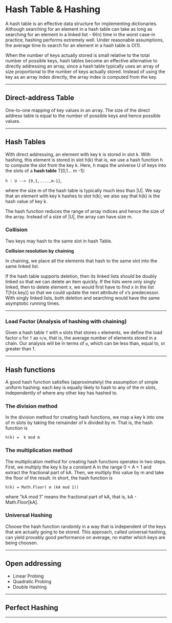 # Hash Table & Hashing

A hash table is an effective data structure for implementing dictionaries. Although searching
for an element in a hash table can take as long as searching for an element in a
linked list - ϴ(n) time in the worst case-in practice, hashing performs extremely
well. Under reasonable assumptions, the average time to search for an element in
a hash table is O(1).

When the number of keys actually stored is small relative to the total number of
possible keys, hash tables become an effective alternative to directly addressing an
array, since a hash table typically uses an array of size proportional to the number
of keys actually stored. Instead of using the key as an array index directly, the array
index is computed from the key.

---

## Direct-address Table
	
One-to-one mapping of key values in an array. The size of the direct address table is equal to the number of possible keys and hence possible values.

---

## Hash Tables

With direct addressing, an element with key k is stored in slot k. With hashing,
this element is stored in slot h(k) that is, we use a hash function h to compute the
slot from the key k. Here, h maps the universe U of keys into the slots of a **hash table** T[0,1... m -1]:

`h : U --> {0,1,....,m-1}`,

where the size m of the hash table is typically much less than |U|. We say that an
element with key k hashes to slot h(k); we also say that h(k) is the hash value of key k.

The hash function reduces the range of array indices and hence the size of the array. Instead of a size of |U|, the array
can have size m.	

### Collision

Two keys may hash to the same slot in hash Table.

**Collision resolution by chaining**

In chaining, we place all the elements that hash to the same slot into the same linked list.

If the hash table supports deletion, then its linked lists should be doubly linked
so that we can delete an item quickly. If the lists were only singly linked, then to
delete element x, we would first have to find x in the list T[h(x.key)] so that we
could update the next attribute of x’s predecessor. With singly linked lists, both
deletion and searching would have the same asymptotic running times.

---

### Load Factor (Analysis of hashing with chaining)

Given a hash table `T` with `m` slots that stores `n` elements, we define the load
factor `α` for `T` as `n/m`, that is, the average number of elements stored in a chain.
Our analysis will be in terms of `α`, which can be less than, equal to, or greater
than 1.

---

## Hash functions

A good hash function satisfies (approximately) the assumption of simple uniform hashing: each key is equally likely to hash to any of the m slots,  independently of where any other key has hashed to.

### The division method

In the division method for creating hash functions, we map a key k into one of m slots by taking the remainder of k divided by m. That is, the hash function is

`h(k) =  k mod m `

### The multiplication method

The multiplication method for creating hash functions operates in two steps. First, we multiply the key k by a constant A in the range 0 < A < 1 and extract the fractional part of kA. Then, we multiply this value by m and take the floor of the result. In short, the hash function is

`h(k) = Math.Floor( m (kA mod 1))`

where “kA mod 1” means the fractional part of kA, that is, kA - Math.Floor[kA].

### Universal Hashing

Choose the hash function randomly in a way that is independent of the keys that are actually going to be stored. This approach, called universal hashing, can yield provably good performance on average, no matter which keys are being choosen.

---

## Open addressing

- Linear Probing
- Quadratic Probing
- Double Hashing

---

## Perfect Hashing

---

